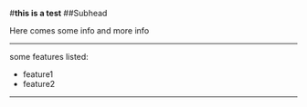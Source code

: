 #__this is a test__
##Subhead

Here comes some info
and more info

---

some features listed:

* feature1
* feature2

---

